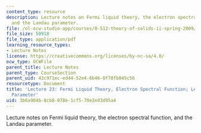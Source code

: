 ```yaml
---
content_type: resource
description: Lecture notes on Fermi liquid theory, the electron spectral function,
  and the Landau parameter.
file: /ol-ocw-studio-app/courses/8-512-theory-of-solids-ii-spring-2009/3b6a904b8cb8078e1cf570e2e03d95a4_MIT8_512s09_lec23_24.pdf
file_size: 50918
file_type: application/pdf
learning_resource_types:
- Lecture Notes
license: https://creativecommons.org/licenses/by-nc-sa/4.0/
ocw_type: OCWFile
parent_title: Lecture Notes
parent_type: CourseSection
parent_uid: 43c971ec-ed44-52e4-6b46-0f78fb845c56
resourcetype: Document
title: 'Lecture 23: Fermi Liquid Theory, Electron Spectral Function; Lecture 24: Landau
  Parameter'
uid: 3b6a904b-8cb8-078e-1cf5-70e2e03d95a4
---
```

Lecture notes on Fermi liquid theory, the electron spectral function, and the Landau parameter.